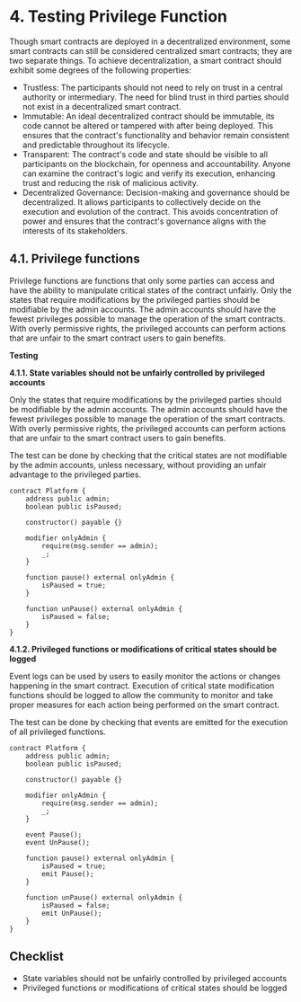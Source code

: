 # 4. Testing Privilege Function

Though smart contracts are deployed in a decentralized environment, some smart contracts can still be considered centralized smart contracts; they are two separate things. To achieve decentralization, a smart contract should exhibit some degrees of the following properties:

* Trustless: The participants should not need to rely on trust in a central authority or intermediary. The need for blind trust in third parties should not exist in a decentralized smart contract.
* Immutable: An ideal decentralized contract should be immutable, its code cannot be altered or tampered with after being deployed. This ensures that the contract's functionality and behavior remain consistent and predictable throughout its lifecycle.
* Transparent: The contract's code and state should be visible to all participants on the blockchain, for openness and accountability. Anyone can examine the contract's logic and verify its execution, enhancing trust and reducing the risk of malicious activity.
* Decentralized Governance: Decision-making and governance should be decentralized. It allows participants to collectively decide on the execution and evolution of the contract. This avoids concentration of power and ensures that the contract's governance aligns with the interests of its stakeholders.

## 4.1. Privilege functions <a href="#privilege-functions" id="privilege-functions"></a>

Privilege functions are functions that only some parties can access and have the ability to manipulate critical states of the contract unfairly. Only the states that require modifications by the privileged parties should be modifiable by the admin accounts. The admin accounts should have the fewest privileges possible to manage the operation of the smart contracts. With overly permissive rights, the privileged accounts can perform actions that are unfair to the smart contract users to gain benefits.

**Testing**

**4.1.1. State variables should not be unfairly controlled by privileged accounts**

Only the states that require modifications by the privileged parties should be modifiable by the admin accounts. The admin accounts should have the fewest privileges possible to manage the operation of the smart contracts. With overly permissive rights, the privileged accounts can perform actions that are unfair to the smart contract users to gain benefits.

The test can be done by checking that the critical states are not modifiable by the admin accounts, unless necessary, without providing an unfair advantage to the privileged parties.

```solidity
contract Platform {
    address public admin;
    boolean public isPaused;
  
    constructor() payable {}
  
    modifier onlyAdmin {
        require(msg.sender == admin);
        _;
    }

    function pause() external onlyAdmin {
        isPaused = true;
    }
    
    function unPause() external onlyAdmin {
        isPaused = false;
    }
}
```

**4.1.2. Privileged functions or modifications of critical states should be logged**

Event logs can be used by users to easily monitor the actions or changes happening in the smart contract. Execution of critical state modification functions should be logged to allow the community to monitor and take proper measures for each action being performed on the smart contract.

The test can be done by checking that events are emitted for the execution of all privileged functions.

```solidity
contract Platform {
    address public admin;
    boolean public isPaused;
    
    constructor() payable {}
  
    modifier onlyAdmin {
        require(msg.sender == admin);
        _;
    }
  
    event Pause();
    event UnPause();

    function pause() external onlyAdmin {
        isPaused = true;
        emit Pause();
    }
    
    function unPause() external onlyAdmin {
        isPaused = false;
        emit UnPause();
    }
}
```

## Checklist

* State variables should not be unfairly controlled by privileged accounts
* Privileged functions or modifications of critical states should be logged
